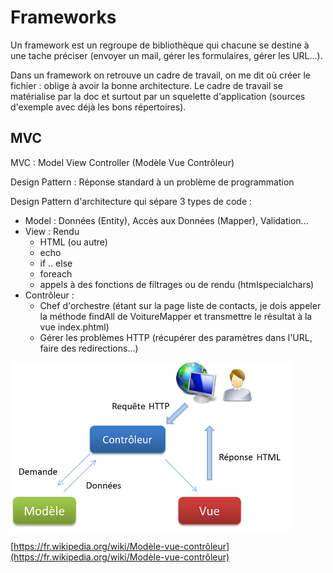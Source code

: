 # Frameworks

Un framework est un regroupe de bibliothèque qui chacune se destine à une tache préciser (envoyer un mail, gérer les formulaires, gérer les URL...).

Dans un framework on retrouve un cadre de travail, on me dit où créer le fichier : oblige à avoir la bonne architecture. Le cadre de travail se matérialise par la doc et surtout par un squelette d'application (sources d'exemple avec déjà les bons répertoires).

## MVC

MVC : Model View Controller (Modèle Vue Contrôleur)

Design Pattern : Réponse standard à un problème de programmation

Design Pattern d'architecture qui sépare 3 types de code :

* Model : Données (Entity), Accès aux Données (Mapper), Validation...
* View : Rendu
  * HTML (ou autre)
  * echo
  * if .. else
  * foreach
  * appels à des fonctions de filtrages ou de rendu (htmlspecialchars)
* Contrôleur :
  * Chef d'orchestre (étant sur la page liste de contacts, je dois appeler la méthode findAll de VoitureMapper et transmettre le résultat à la vue index.phtml)
  * Gérer les problèmes HTTP (récupérer des paramètres dans l'URL, faire des redirections...)
  
![image](img/386515.png)
  
[https://fr.wikipedia.org/wiki/Modèle-vue-contrôleur](https://fr.wikipedia.org/wiki/Modèle-vue-contrôleur)